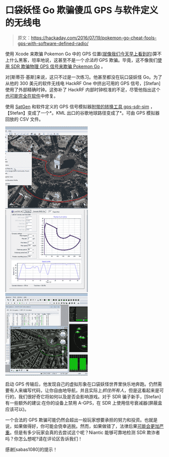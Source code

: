 # 口袋妖怪 Go 欺骗傻瓜 GPS 与软件定义的无线电

> 原文：<https://hackaday.com/2016/07/19/pokemon-go-cheat-fools-gps-with-software-defined-radio/>

使用 Xcode 来欺骗 Pokemon Go 中的 GPS 位置([就像我们今天早上看到的](https://hackaday.com/2016/07/19/pokemon-go-gps-cheat-if-you-dont-fear-getting-banned/))算不上什么黑客，坦率地说，这甚至不是一个*合法的* GPS 欺骗。毕竟，这不像我们[使用 SDR 欺骗物理 GPS 信号来欺骗 Pokemon Go](https://www.insinuator.net/2016/07/gotta-catch-em-all-worldwide-or-how-to-spoof-gps-to-cheat-at-pokemon-go/) 。

对[斯蒂芬·基斯]来说，这只不过是一次练习。他甚至都没在玩口袋妖怪 Go。为了从他的 300 美元的软件无线电 HackRF One 中挤出可用的 GPS 信号，[Stefan]使用了外部精确时钟。这弥补了 HackRF 内部时钟校准的不足，尽管他指出这个[也可能完全在软件](https://github.com/mossmann/hackrf/pull/232)中修复。

使用 [SatGen](http://www.labsat.co.uk/index.php/en/free-gps-nmea-simulator-software) 和软件定义的 GPS 信号模拟器[附带的转换工具 gps-sdr-sim](https://github.com/osqzss/gps-sdr-sim/tree/master/satgen) ，【Stefan】变成了一个*。KML 出口的谷歌地球路径变成了*。可由 GPS 模拟器回放的 CSV 文件。

 [![google_earth_kml](img/0af77a9f335a9370d8597bcce1e80c51.png "google_earth_kml")](https://hackaday.com/2016/07/19/pokemon-go-cheat-fools-gps-with-software-defined-radio/google_earth_kml/)  [![satgen](img/d13be06e62613306a82f7f785b856697.png "satgen")](https://hackaday.com/2016/07/19/pokemon-go-cheat-fools-gps-with-software-defined-radio/satgen/)  [![u-center](img/8c76e194497939b4e3529778ba525fd2.png "u-center")](https://hackaday.com/2016/07/19/pokemon-go-cheat-fools-gps-with-software-defined-radio/u-center/) 

启动 GPS 传输后，他发现自己的虚拟形象在口袋妖怪世界里快乐地奔跑。仍然需要有人来编写代码，让你自由地导航，并且实际上*抓住所有人*，但是这看起来是可行的，我们很好奇它将如何以及是否会影响游戏。对于 SDR 骗子新手，[Stefan]有一些额外的建议:在你的设备上禁用 A-GPS，在 SDR 上使用信号衰减器(屏蔽盒应该可以)。

一个合法的 GPS 欺骗可能仍然会超出一般玩家想要承担的努力和投资。也就是说，如果做得好，你可能会侥幸逃脱。然而，如果做错了，法律后果[可能会更加严重](http://www.gps.gov/spectrum/jamming/)。但是有多少玩家会真的去尝试这个呢？Niantic 能够可靠地检测 SDR 欺诈者吗？你怎么想呢?请在评论区告诉我们！

感谢[sabas1080]的提示！